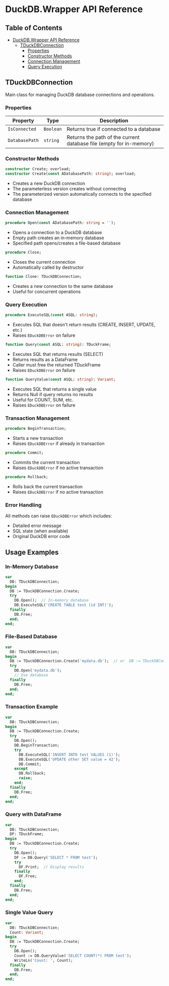 # DuckDB.Wrapper API Reference

## Table of Contents

- [DuckDB.Wrapper API Reference](#duckdbwrapper-api-reference)
  - [TDuckDBConnection](#tduckdbconnection)
    - [Properties](#properties)
    - [Constructor Methods](#constructor-methods)
    - [Connection Management](#connection-management)
    - [Query Execution](#query-execution)


## TDuckDBConnection

Main class for managing DuckDB database connections and operations.

### Properties

| Property | Type | Description |
|----------|------|-------------|
| `IsConnected` | `Boolean` | Returns true if connected to a database |
| `DatabasePath` | `string` | Returns the path of the current database file (empty for in-memory) |

### Constructor Methods

```pascal
constructor Create; overload;
constructor Create(const ADatabasePath: string); overload;
```
- Creates a new DuckDB connection
- The parameterless version creates without connecting
- The parameterized version automatically connects to the specified database

### Connection Management

```pascal
procedure Open(const ADatabasePath: string = '');
```
- Opens a connection to a DuckDB database
- Empty path creates an in-memory database
- Specified path opens/creates a file-based database

```pascal
procedure Close;
```
- Closes the current connection
- Automatically called by destructor

```pascal
function Clone: TDuckDBConnection;
```
- Creates a new connection to the same database
- Useful for concurrent operations

### Query Execution

```pascal
procedure ExecuteSQL(const ASQL: string);
```
- Executes SQL that doesn't return results (CREATE, INSERT, UPDATE, etc.)
- Raises `EDuckDBError` on failure

```pascal
function Query(const ASQL: string): TDuckFrame;
```
- Executes SQL that returns results (SELECT)
- Returns results as a DataFrame
- Caller must free the returned TDuckFrame
- Raises `EDuckDBError` on failure

```pascal
function QueryValue(const ASQL: string): Variant;
```
- Executes SQL that returns a single value
- Returns Null if query returns no results
- Useful for COUNT, SUM, etc.
- Raises `EDuckDBError` on failure

### Transaction Management

```pascal
procedure BeginTransaction;
```
- Starts a new transaction
- Raises `EDuckDBError` if already in transaction

```pascal
procedure Commit;
```
- Commits the current transaction
- Raises `EDuckDBError` if no active transaction

```pascal
procedure Rollback;
```
- Rolls back the current transaction
- Raises `EDuckDBError` if no active transaction

### Error Handling

All methods can raise `EDuckDBError` which includes:
- Detailed error message
- SQL state (when available)
- Original DuckDB error code

## Usage Examples

### In-Memory Database
```pascal
var
  DB: TDuckDBConnection;
begin
  DB := TDuckDBConnection.Create;
  try
    DB.Open();  // In-memory database
    DB.ExecuteSQL('CREATE TABLE test (id INT)');
  finally
    DB.Free;
  end;
end;
```

### File-Based Database
```pascal
var
  DB: TDuckDBConnection;
begin
  DB := TDuckDBConnection.Create('mydata.db');  // or  DB := TDuckDBConnection.Create;
  try
    DB.Open('mydata.db');
    // Use database
  finally
    DB.Free;
  end;
end;
```

### Transaction Example
```pascal
var
  DB: TDuckDBConnection;
begin
  DB := TDuckDBConnection.Create;
  try
    DB.Open();
    DB.BeginTransaction;
    try
      DB.ExecuteSQL('INSERT INTO test VALUES (1)');
      DB.ExecuteSQL('UPDATE other SET value = 42');
      DB.Commit;
    except
      DB.Rollback;
      raise;
    end;
  finally
    DB.Free;
  end;
end;
```

### Query with DataFrame
```pascal
var
  DB: TDuckDBConnection;
  DF: TDuckFrame;
begin
  DB := TDuckDBConnection.Create;
  try
    DB.Open();
    DF := DB.Query('SELECT * FROM test');
    try
      DF.Print;  // Display results
    finally
      DF.Free;
    end;
  finally
    DB.Free;
  end;
end;
```

### Single Value Query
```pascal
var
  DB: TDuckDBConnection;
  Count: Variant;
begin
  DB := TDuckDBConnection.Create;
  try
    DB.Open();
    Count := DB.QueryValue('SELECT COUNT(*) FROM test');
    WriteLn('Count: ', Count);
  finally
    DB.Free;
  end;
end;
```